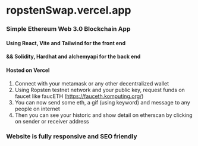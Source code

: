 # ropstenSwap.vercel.app

### Simple Ethereum Web 3.0 Blockchain App

  #### Using React, Vite and Tailwind for the front end
  #### && Solidity, Hardhat and alchemyapi for the back end

#### Hosted on Vercel



  1.  Connect with your metamask or any other decentralized wallet
  2.  Using Ropsten testnet network and your public key, request funds on faucet like faucETH (https://fauceth.komputing.org/)
  3.  You can now send some eth, a gif (using keyword) and message to any people on internet
  4.  Then you can see your historic and show detail on etherscan by clicking on sender or receiver address
  
  

### Website is fully responsive and SEO friendly
